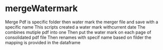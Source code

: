 # mergeWatermark
Merge Pdf is specific folder then water mark the merger file and save with a specific name
This scripts created a water mark withcurrent date 
The combines mutiple pdf into one
Then put the water mark on each page of consolidated pdf file
Then renames with specif name based on filder the mapping is provided in the dataframe
